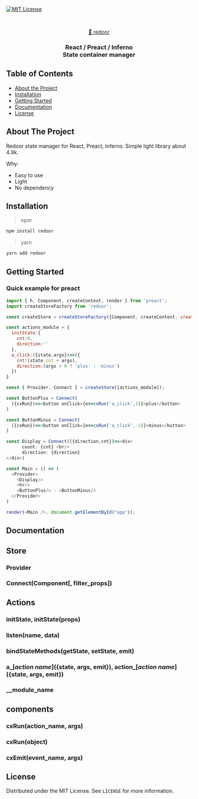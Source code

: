 


<!-- PROJECT SHIELDS -->
<!--
*** I'm using markdown "reference style" links for readability.
*** Reference links are enclosed in brackets [ ] instead of parentheses ( ).
*** See the bottom of this document for the declaration of the reference variables
*** for contributors-url, forks-url, etc. This is an optional, concise syntax you may use.
*** https://www.markdownguide.org/basic-syntax/#reference-style-links
-->
<!--
[![Contributors][contributors-shield]][contributors-url]
[![Forks][forks-shield]][forks-url]
[![Stargazers][stars-shield]][stars-url]
[![Issues][issues-shield]][issues-url]-->
[![MIT License][license-shield]][license-url]
<!--[![LinkedIn][linkedin-shield]][linkedin-url]-->



<!-- PROJECT LOGO -->
<br />
<p align="center">
  <a href="https://github.com/rubender/redoor">🚪 redoor  </a>

  <h3 align="center">
      React / Preact / Inferno <br />
      State container manager
  </h3>

  <!--p align="center">
    An awesome README template to jumpstart your projects!
    <br />
    <a href="https://github.com/othneildrew/Best-README-Template"><strong>Explore the docs »</strong></a>
    <br />
    <br />
    <a href="https://github.com/othneildrew/Best-README-Template">View Demo</a>
    ·
    <a href="https://github.com/othneildrew/Best-README-Template/issues">Report Bug</a>
    ·
    <a href="https://github.com/othneildrew/Best-README-Template/issues">Request Feature</a>
  </p>
</p-->



<!-- TABLE OF CONTENTS -->
## Table of Contents

* [About the Project](#about-the-project)
* [Installation](#installation)
* [Getting Started](#getting-started)
* [Documentation](#documentation)
* [License](#license)



<!-- ABOUT THE PROJECT -->
## About The Project

Redoor state manager for React, Preact, Inferno.  Simple light library about 4.9k.

Why:
* Easy to use
* Light
* No dependency

<!--
### Built With
This section should list any major frameworks that you built your project using. Leave any add-ons/plugins for the acknowledgements section. Here are a few examples.
* [Bootstrap](https://getbootstrap.com)
* [JQuery](https://jquery.com)
* [Laravel](https://laravel.com)
-->


<!-- GETTING STARTED -->
## Installation

>npm
```sh
npm install redoor
```

>yarn
```sh
yarn add redoor
```

<!-- USAGE EXAMPLES -->
##  Getting Started


### Quick example  for preact
```javascript
import { h, Component, createContext, render } from 'preact';
import createStoreFactory from 'redoor';

const createStore = createStoreFactory({Component, createContext, createElement:h});

const actions_module = {
  initState:{
    cnt:0,
    direction:''
  },
  a_click:({state,args})=>({
    cnt:(state.cnt + args),
    direction:(args > 0 ? 'plus' : 'minus')
  })
}

const { Provider, Connect } = createStore([actions_module]);

const ButtonPlus = Connect(
  ({cxRun})=><button onClick={e=>cxRun('a_click',1)}>plus</button>
)

const ButtonMinus = Connect(
  ({cxRun})=><button onClick={e=>cxRun('a_click',-1)}>minus</button>
)

const Display = Connect(({direction,cnt})=><div>
      count: {cnt} <br/>
      direction: {direction}
</div>)

const Main = () => (
  <Provider>
    <Display/>
    <hr/>
    <ButtonPlus/> - <ButtonMinus/>
  </Provider>
)

render(<Main />, document.getElementById("app"));
```

## Documentation

## Store
### Provider
### Connect(Component[, filter_props])

## Actions

### initState, initState(props)

### listen(name, data)

### bindStateMethods(getState, setState, emit)

### a_[_action name_]({state, args, emit}),  action_[_action name_]({state, args, emit})

### __module_name


## components

### cxRun(action_name, args)
### cxRun(object)
### cxEmit(event_name, args)



<!-- ROADMAP
## Roadmap

See the [open issues](https://github.com/othneildrew/Best-README-Template/issues) for a list of proposed features (and known issues).
-->


<!-- CONTRIBUTING
## Contributing

Contributions are what make the open source community such an amazing place to be learn, inspire, and create. Any contributions you make are **greatly appreciated**.

1. Fork the Project
2. Create your Feature Branch (`git checkout -b feature/AmazingFeature`)
3. Commit your Changes (`git commit -m 'Add some AmazingFeature'`)
4. Push to the Branch (`git push origin feature/AmazingFeature`)
5. Open a Pull Request
-->


<!-- LICENSE -->
## License

Distributed under the MIT License. See `LICENSE` for more information.



<!-- CONTACT
## Contact

Your Name - [@your_twitter](https://twitter.com/your_username) - email@example.com

Project Link: [https://github.com/your_username/repo_name](https://github.com/your_username/repo_name)
-->




<!-- MARKDOWN LINKS & IMAGES -->
<!-- https://www.markdownguide.org/basic-syntax/#reference-style-links -->
[contributors-shield]: https://img.shields.io/github/contributors/othneildrew/Best-README-Template.svg?style=flat-square
[contributors-url]: https://github.com/othneildrew/Best-README-Template/graphs/contributors
[forks-shield]: https://img.shields.io/github/forks/othneildrew/Best-README-Template.svg?style=flat-square
[forks-url]: https://github.com/othneildrew/Best-README-Template/network/members
[stars-shield]: https://img.shields.io/github/stars/othneildrew/Best-README-Template.svg?style=flat-square
[stars-url]: https://github.com/othneildrew/Best-README-Template/stargazers
[issues-shield]: https://img.shields.io/github/issues/othneildrew/Best-README-Template.svg?style=flat-square
[issues-url]: https://github.com/othneildrew/Best-README-Template/issues
[license-shield]: https://img.shields.io/github/license/othneildrew/Best-README-Template.svg?style=flat-square
[license-url]: https://github.com/othneildrew/Best-README-Template/blob/master/LICENSE.txt
[linkedin-shield]: https://img.shields.io/badge/-LinkedIn-black.svg?style=flat-square&logo=linkedin&colorB=555
[linkedin-url]: https://linkedin.com/in/othneildrew
[product-screenshot]: images/screenshot.png
